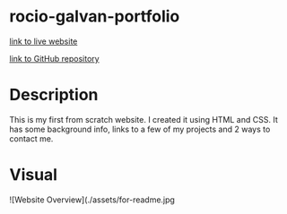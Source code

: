 # rocio-galvan-portfolio

[link to live website](https://ro-galvan.github.io/fun-seo-refactor/)

[link to GitHub repository](https://github.com/Ro-Galvan/fun-seo-refactor)


# Description

This is my first from scratch website. I created it using HTML and CSS. It has some background info, links to a few of my projects and 2 ways to contact me.    


# Visual

![Website Overview](./assets/for-readme.jpg
